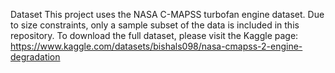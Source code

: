 Dataset
This project uses the NASA C-MAPSS turbofan engine dataset. Due to size constraints, only a sample subset of the data is included in this repository.
To download the full dataset, please visit the Kaggle page:
https://www.kaggle.com/datasets/bishals098/nasa-cmapss-2-engine-degradation
